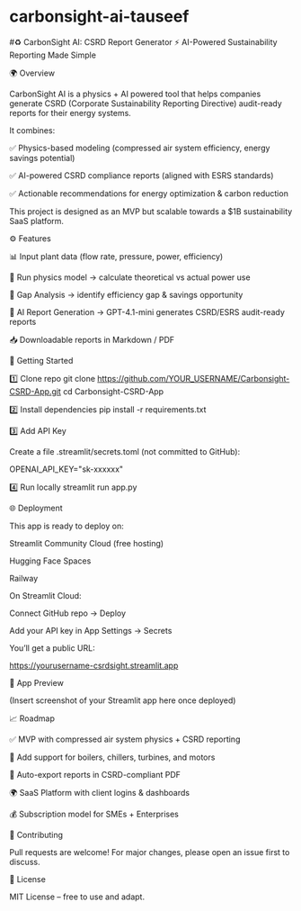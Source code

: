 # carbonsight-ai-tauseef
#♻️ CarbonSight AI: CSRD Report Generator ⚡ AI-Powered Sustainability Reporting Made Simple

🌍 Overview

CarbonSight AI is a physics + AI powered tool that helps companies generate CSRD (Corporate Sustainability Reporting Directive) audit-ready reports for their energy systems.

It combines:

✅ Physics-based modeling (compressed air system efficiency, energy savings potential)

✅ AI-powered CSRD compliance reports (aligned with ESRS standards)

✅ Actionable recommendations for energy optimization & carbon reduction

This project is designed as an MVP but scalable towards a $1B sustainability SaaS platform.

⚙️ Features

📊 Input plant data (flow rate, pressure, power, efficiency)

🔬 Run physics model → calculate theoretical vs actual power use

🧮 Gap Analysis → identify efficiency gap & savings opportunity

🤖 AI Report Generation → GPT-4.1-mini generates CSRD/ESRS audit-ready reports

📥 Downloadable reports in Markdown / PDF

🚀 Getting Started

1️⃣ Clone repo git clone https://github.com/YOUR_USERNAME/Carbonsight-CSRD-App.git cd Carbonsight-CSRD-App

2️⃣ Install dependencies pip install -r requirements.txt

3️⃣ Add API Key

Create a file .streamlit/secrets.toml (not committed to GitHub):

OPENAI_API_KEY="sk-xxxxxx"

4️⃣ Run locally streamlit run app.py

🌐 Deployment

This app is ready to deploy on:

Streamlit Community Cloud (free hosting)

Hugging Face Spaces

Railway

On Streamlit Cloud:

Connect GitHub repo → Deploy

Add your API key in App Settings → Secrets

You’ll get a public URL:

https://yourusername-csrdsight.streamlit.app

📸 App Preview

(Insert screenshot of your Streamlit app here once deployed)

📈 Roadmap

✅ MVP with compressed air system physics + CSRD reporting

🔄 Add support for boilers, chillers, turbines, and motors

🧾 Auto-export reports in CSRD-compliant PDF

🌍 SaaS Platform with client logins & dashboards

💰 Subscription model for SMEs + Enterprises

🤝 Contributing

Pull requests are welcome! For major changes, please open an issue first to discuss.

📜 License

MIT License – free to use and adapt.
